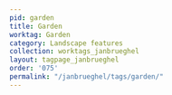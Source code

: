 ```yaml
---
pid: garden
title: Garden
worktag: Garden
category: Landscape features
collection: worktags_janbrueghel
layout: tagpage_janbrueghel
order: '075'
permalink: "/janbrueghel/tags/garden/"
---
```

